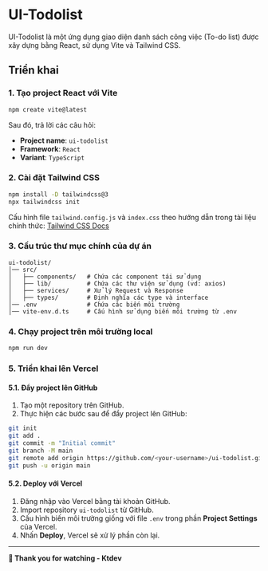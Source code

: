 # UI-Todolist

UI-Todolist là một ứng dụng giao diện danh sách công việc (To-do list) được xây dựng bằng React, sử dụng Vite và Tailwind CSS.

## Triển khai

### 1. Tạo project React với Vite
```sh
npm create vite@latest
```
Sau đó, trả lời các câu hỏi:
- **Project name**: `ui-todolist`
- **Framework**: `React`
- **Variant**: `TypeScript`

### 2. Cài đặt Tailwind CSS
```sh
npm install -D tailwindcss@3
npx tailwindcss init
```
Cấu hình file `tailwind.config.js` và `index.css` theo hướng dẫn trong tài liệu chính thức: [Tailwind CSS Docs](https://v3.tailwindcss.com/docs/installation)

### 3. Cấu trúc thư mục chính của dự án
```plaintext
ui-todolist/
│── src/
│   ├── components/   # Chứa các component tái sử dụng
│   ├── lib/          # Chứa các thư viện sử dụng (vd: axios)
│   ├── services/     # Xử lý Request và Response
│   ├── types/        # Định nghĩa các type và interface
│── .env              # Chứa các biến môi trường
│── vite-env.d.ts     # Cấu hình sử dụng biến môi trường từ .env
```

### 4. Chạy project trên môi trường local
```sh
npm run dev
```

### 5. Triển khai lên Vercel

#### 5.1. Đẩy project lên GitHub
1. Tạo một repository trên GitHub.
2. Thực hiện các bước sau để đẩy project lên GitHub:
```sh
git init
git add .
git commit -m "Initial commit"
git branch -M main
git remote add origin https://github.com/<your-username>/ui-todolist.git
git push -u origin main
```

#### 5.2. Deploy với Vercel
1. Đăng nhập vào Vercel bằng tài khoản GitHub.
2. Import repository `ui-todolist` từ GitHub.
3. Cấu hình biến môi trường giống với file `.env` trong phần **Project Settings** của Vercel.
4. Nhấn **Deploy**, Vercel sẽ xử lý phần còn lại.

---

**🚀 Thank you for watching - Ktdev**